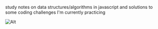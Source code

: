 study notes on data structures/algorithms in javascript and solutions to some coding challenges I'm currently practicing

![Alt](https://repobeats.axiom.co/api/embed/0c1efe020511708b8882ecab970ac4a42d9c6399.svg "Repobeats analytics image")
